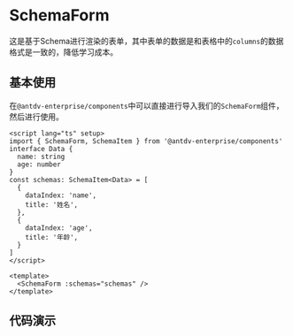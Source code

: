 # SchemaForm

这是基于Schema进行渲染的表单，其中表单的数据是和表格中的`columns`的数据格式是一致的，降低学习成本。

## 基本使用

在`@antdv-enterprise/components`中可以直接进行导入我们的`SchemaForm`组件，然后进行使用。

```vue
<script lang="ts" setup>
import { SchemaForm, SchemaItem } from '@antdv-enterprise/components'
interface Data {
  name: string
  age: number
}
const schemas: SchemaItem<Data> = [
  {
    dataIndex: 'name',
    title: '姓名',
  },
  {
    dataIndex: 'age',
    title: '年龄',
  }
]
</script>

<template>
  <SchemaForm :schemas="schemas" />
</template>
```

## 代码演示

<demo src="./demos/schema-form/basic.vue" />
